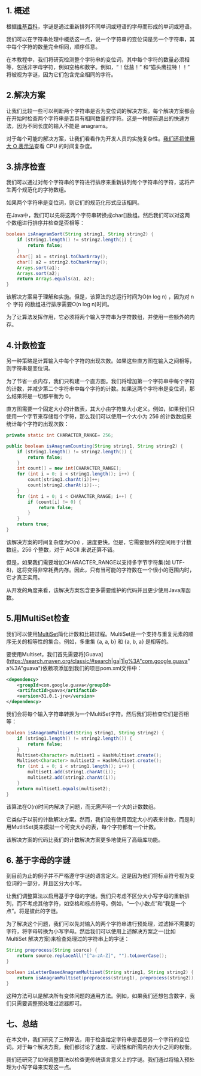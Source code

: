 ## 1. 概述

根据[维基百科](https://en.wikipedia.org/wiki/Anagram)，字谜是通过重新排列不同单词或短语的字母而形成的单词或短语。

我们可以在字符串处理中概括这一点，说一个字符串的变位词是另一个字符串，其中每个字符的数量完全相同，顺序任意。

在本教程中，我们将研究检测整个字符串的变位词，其中每个字符的数量必须相等，包括非字母字符，例如空格和数字。例如，“！低盐！” 和“猫头鹰拉特！！” 将被视为字谜，因为它们包含完全相同的字符。

## 2.解决方案

让我们比较一些可以判断两个字符串是否为变位词的解决方案。每个解决方案都会在开始时检查两个字符串是否具有相同数量的字符。这是一种提前退出的快速方法，因为不同长度的输入不能是 anagrams。

对于每个可能的解决方案，让我们看看作为开发人员的实施复杂性。[我们还将使用大 O 表示法](https://www.baeldung.com/java-algorithm-complexity)查看 CPU 的时间复杂度。

## 3.排序检查

我们可以通过对每个字符串的字符进行排序来重新排列每个字符串的字符，这将产生两个规范化的字符数组。

如果两个字符串是变位词，则它们的规范化形式应该相同。

在Java中，我们可以先将这两个字符串转换成char[]数组。然后我们可以对这两个数组进行排序并检查是否相等：

```java
boolean isAnagramSort(String string1, String string2) {
    if (string1.length() != string2.length()) {
        return false;
    }
    char[] a1 = string1.toCharArray();
    char[] a2 = string2.toCharArray();
    Arrays.sort(a1);
    Arrays.sort(a2);
    return Arrays.equals(a1, a2);
}

```

该解决方案易于理解和实施。但是，该算法的总运行时间为O(n log n) ，因为对 n 个 字符 的数组进行排序需要O(n log n)时间。

为了让算法发挥作用，它必须将两个输入字符串为字符数组，并使用一些额外的内存。

## 4.计数检查

另一种策略是计算输入中每个字符的出现次数。如果这些直方图在输入之间相等，则字符串是变位词。

为了节省一点内存，我们只构建一个直方图。我们将增加第一个字符串中每个字符的计数，并减少第二个字符串中每个字符的计数。如果这两个字符串是变位词，那么结果将是一切都平衡为 0。

直方图需要一个固定大小的计数表，其大小由字符集大小定义。例如，如果我们只使用一个字节来存储每个字符，那么我们可以使用一个大小为 256 的计数数组来统计每个字符的出现次数：

```java
private static int CHARACTER_RANGE= 256;

public boolean isAnagramCounting(String string1, String string2) {
    if (string1.length() != string2.length()) {
        return false;
    }
    int count[] = new int[CHARACTER_RANGE];
    for (int i = 0; i < string1.length(); i++) {
        count[string1.charAt(i)]++;
        count[string2.charAt(i)]--;
    }
    for (int i = 0; i < CHARACTER_RANGE; i++) {
        if (count[i] != 0) {
            return false;
        }
    }
    return true;
}
```

该解决方案的时间复杂度为O(n) ，速度更快。但是，它需要额外的空间用于计数数组。256 个整数，对于 ASCII 来说还算不错。

但是，如果我们需要增加CHARACTER_RANGE以支持多字节字符集(如 UTF-8)，这将变得非常耗费内存。因此，只有当可能的字符数在一个很小的范围内时，它才真正实用。

从开发的角度来看，该解决方案包含更多需要维护的代码并且更少使用Java库函数。

## 5.用MultiSet检查

我们可以使用[MultiSet](https://www.baeldung.com/guava-multiset)简化计数和比较过程。MultiSet是一个支持与重复元素的顺序无关的相等性的集合。例如，多重集 {a, a, b} 和 {a, b, a} 是相等的。

要使用Multiset，我们首先需要将[Guava](https://search.maven.org/classic/#search|ga|1|g%3A"com.google.guava" a%3A"guava")依赖项添加到我们的项目pom.xml文件中：

```xml
<dependency>
    <groupId>com.google.guava</groupId>
    <artifactId>guava</artifactId>
    <version>31.0.1-jre</version>
</dependency>

```

我们会将每个输入字符串转换为一个MultiSet字符。然后我们将检查它们是否相等：

```java
boolean isAnagramMultiset(String string1, String string2) {
    if (string1.length() != string2.length()) {
        return false;
    }
    Multiset<Character> multiset1 = HashMultiset.create();
    Multiset<Character> multiset2 = HashMultiset.create();
    for (int i = 0; i < string1.length(); i++) {
        multiset1.add(string1.charAt(i));
        multiset2.add(string2.charAt(i));
    }
    return multiset1.equals(multiset2);
}

```

该算法在O(n)时间内解决了问题，而无需声明一个大的计数数组。

它类似于以前的计数解决方案。然而，我们没有使用固定大小的表来计数，而是利用MutlitSet类来模拟一个可变大小的表，每个字符都有一个计数。

该解决方案的代码比我们的计数解决方案更多地使用了高级库功能。

## 6. 基于字母的字谜

到目前为止的例子并不严格遵守字谜的语言定义。这是因为他们将标点符号视为变位词的一部分，并且区分大小写。

让我们调整算法以启用基于字母的字谜。我们只考虑不区分大小写字母的重新排列，而不考虑其他字符，如空格和标点符号。例如，“一个小数点”和“我是一个点”。将是彼此的字谜。

为了解决这个问题，我们可以先对输入的两个字符串进行预处理，过滤掉不需要的字符，将字母转换为小写字母。然后我们可以使用上述解决方案之一(比如MultiSet 解决方案)来检查处理过的字符串上的字谜：

```java
String preprocess(String source) {
    return source.replaceAll("[^a-zA-Z]", "").toLowerCase();
}

boolean isLetterBasedAnagramMultiset(String string1, String string2) {
    return isAnagramMultiset(preprocess(string1), preprocess(string2));
}
```

这种方法可以是解决所有变体问题的通用方法。例如，如果我们还想包含数字，我们只需要调整预处理过滤器即可。

## 七、总结

在本文中，我们研究了三种算法，用于检查给定字符串是否是另一个字符的变位词。对于每个解决方案，我们都讨论了速度、可读性和所需内存大小之间的权衡。

我们还研究了如何调整算法以检查更传统语言意义上的字谜。我们通过将输入预处理为小写字母来实现这一点。